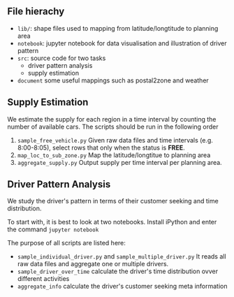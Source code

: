 ## File hierachy

- `lib/`: shape files used to mapping from latitude/longtitude to planning area
- `notebook`: jupyter notebook for data visualisation and illustration of driver pattern
- `src`: source code for two tasks
  - driver pattern analysis
  - supply estimation
- `document` some useful mappings such as postal2zone and weather

## Supply Estimation

We estimate the supply for each region in a time interval by counting the number of available cars. The scripts should be run in the following order

1. `sample_free_vehicle.py` Given raw data files and time intervals (e.g. 8:00-8:05), select rows that only when the status is **FREE**. 
2. `map_loc_to_sub_zone.py` Map the latitude/longtitue to planning area
3. `aggregate_supply.py` Output supply per time interval per planning area. 

## Driver Pattern Analysis

We study the driver's pattern in terms of their customer seeking and time distribution. 

To start with, it is best to look at two notebooks. Install iPython and enter the command `jupyter notebook`

The purpose of all scripts are listed here: 

* `sample_individual_driver.py` and `sample_multiple_driver.py` It reads all raw data files and aggregate one or multiple drivers. 
* `sample_driver_over_time` calculate the driver's time distribution ovver different activities
* `aggregate_info` calculate the driver's customer seeking meta information